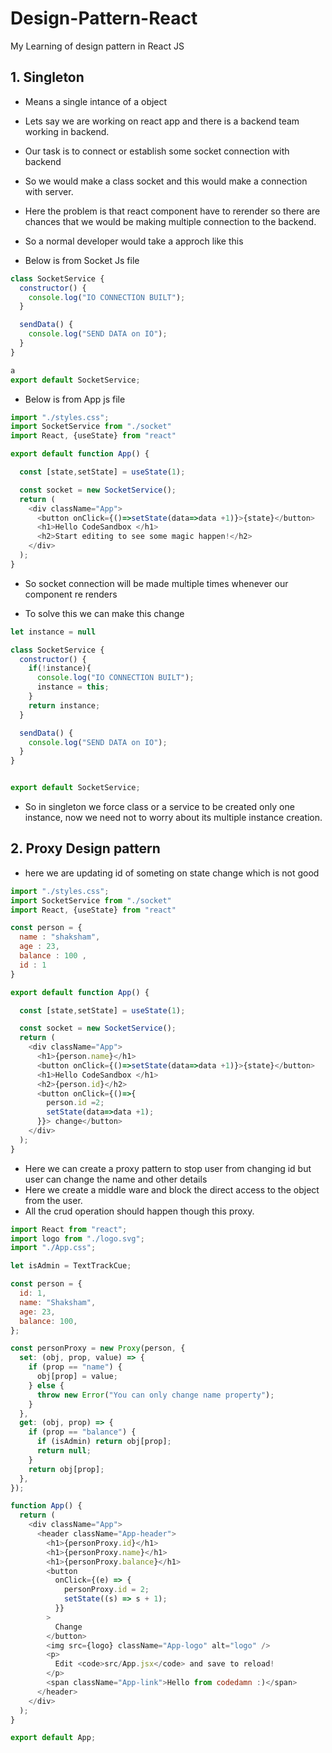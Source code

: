 # Design-Pattern-React
My Learning of design pattern in React JS

## 1. Singleton

- Means a single intance of a object 
- Lets say we are working on react app and there is a backend team working in backend.
- Our task is to connect or establish some socket connection with backend
- So we would make a class socket and this would make a connection with server.
- Here the problem is that react component have to rerender so there are chances that we would be making multiple connection to the backend.
- So a normal developer would take a approch like this 

- Below is from  Socket Js file 

```js
class SocketService {
  constructor() {
    console.log("IO CONNECTION BUILT");
  }

  sendData() {
    console.log("SEND DATA on IO");
  }
}

a
export default SocketService;
```

- Below is from App js file 

```js
import "./styles.css";
import SocketService from "./socket"
import React, {useState} from "react"

export default function App() {

  const [state,setState] = useState(1);

  const socket = new SocketService();
  return (
    <div className="App">
      <button onClick={()=>setState(data=>data +1)}>{state}</button>
      <h1>Hello CodeSandbox </h1>
      <h2>Start editing to see some magic happen!</h2>
    </div>
  );
}
```

- So socket connection will be made multiple times whenever our component re renders

- To solve this we can make this change 

```js
let instance = null

class SocketService {
  constructor() {
    if(!instance){
      console.log("IO CONNECTION BUILT");
      instance = this;
    }
    return instance;
  }

  sendData() {
    console.log("SEND DATA on IO");
  }
}


export default SocketService;
```

- So in singleton we force class or a service to be created only one instance, now we need not to worry about its multiple instance creation.


## 2. Proxy Design pattern

- here we are updating id of someting on state change which is not good 

```js
import "./styles.css";
import SocketService from "./socket"
import React, {useState} from "react"

const person = {
  name : "shaksham", 
  age : 23,
  balance : 100 , 
  id : 1
}

export default function App() {

  const [state,setState] = useState(1);

  const socket = new SocketService();
  return (
    <div className="App">
      <h1>{person.name}</h1>
      <button onClick={()=>setState(data=>data +1)}>{state}</button>
      <h1>Hello CodeSandbox </h1>
      <h2>{person.id}</h2>
      <button onClick={()=>{
        person.id =2;
        setState(data=>data +1);
      }}> change</button>
    </div>
  );
}

```


- Here we can create a proxy pattern to stop user from changing id but user can change the name and other details 
- Here we create a middle ware and block the direct access to the object from the user.
- All the crud operation should happen though this proxy.


```js
import React from "react";
import logo from "./logo.svg";
import "./App.css";

let isAdmin = TextTrackCue;

const person = {
  id: 1,
  name: "Shaksham",
  age: 23,
  balance: 100,
};

const personProxy = new Proxy(person, {
  set: (obj, prop, value) => {
    if (prop == "name") {
      obj[prop] = value;
    } else {
      throw new Error("You can only change name property");
    }
  },
  get: (obj, prop) => {
    if (prop == "balance") {
      if (isAdmin) return obj[prop];
      return null;
    }
    return obj[prop];
  },
});

function App() {
  return (
    <div className="App">
      <header className="App-header">
        <h1>{personProxy.id}</h1>
        <h1>{personProxy.name}</h1>
        <h1>{personProxy.balance}</h1>
        <button
          onClick={(e) => {
            personProxy.id = 2;
            setState((s) => s + 1);
          }}
        >
          Change
        </button>
        <img src={logo} className="App-logo" alt="logo" />
        <p>
          Edit <code>src/App.jsx</code> and save to reload!
        </p>
        <span className="App-link">Hello from codedamn :)</span>
      </header>
    </div>
  );
}

export default App;

```